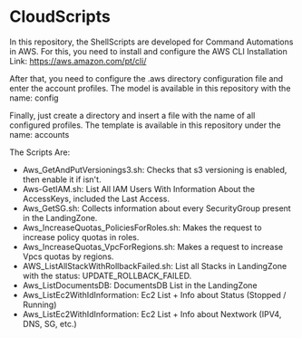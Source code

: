 # CloudScripts

In this repository, the ShellScripts are developed for Command Automations in AWS. For this, you need to install and configure the AWS CLI
Installation Link: https://aws.amazon.com/pt/cli/

After that, you need to configure the .aws directory configuration file and enter the account profiles. The model is available in this repository with the name: config

Finally, just create a directory and insert a file with the name of all configured profiles. The template is available in this repository under the name: accounts

The Scripts Are:

- Aws_GetAndPutVersionings3.sh: Checks that s3 versioning is enabled, then enable it if isn't.
- Aws-GetIAM.sh: List All IAM Users With Information About the AccessKeys, included the Last Access.
- Aws_GetSG.sh: Collects information about every SecurityGroup present in the LandingZone.
- Aws_IncreaseQuotas_PoliciesForRoles.sh: Makes the request to increase policy quotas in roles.
- Aws_IncreaseQuotas_VpcForRegions.sh: Makes a request to increase Vpcs quotas by regions.
- AWS_ListAllStackWithRollbackFailed.sh: List all Stacks in LandingZone with the status: UPDATE_ROLLBACK_FAILED.
- Aws_ListDocumentsDB: DocumentsDB List in the LandingZone
- Aws_ListEc2WithIdInformation: Ec2 List + Info about Status (Stopped / Running)
- Aws_ListEc2WithIdInformation: Ec2 List + Info about Nextwork (IPV4, DNS, SG, etc.)